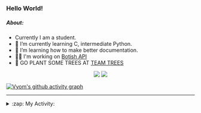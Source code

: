 ### Hello World!

##### About:
- Currently I am a student.
- 🌱 I’m currently learning C, intermediate Python.
- 🌱 I’m learning how to make better documentation.
- 👨‍💻 I'm working on [Botish API](https://github.com/Vyvy-vi/api)
- 🌱 GO PLANT SOME TREES AT [TEAM TREES](https://teamtrees.org/)

<p align="center">
  <a href="https://twitter.com/Vyvy_viM"><img target="_blank" src="https://img.shields.io/badge/twitter%20@Vyvy_viM-0D95E8?style=for-the-badge&logo=twitter&logoColor=white"/></a> 
  <a href="https://vyvy-vi.github.io/portfolio"><img target="_blank" src="https://img.shields.io/badge/-I_love_open_source-green?style=for-the-badge&logo=github&logoColor=black"/></a> 
</p>

[![Vyom's github activity graph](https://activity-graph.herokuapp.com/graph?username=Vyvy-vi)](https://github.com/ashutosh00710/github-readme-activity-graph)

---
<details>
  <summary>:zap: My Activity:</summary>
  
<!--START_SECTION:waka-->
![Code Time](http://img.shields.io/badge/Code%20Time-585%20hrs%2029%20mins-blue)

**I'm a Night 🦉** 

```text
🌞 Morning    43 commits     ██░░░░░░░░░░░░░░░░░░░░░░░   8.51% 
🌆 Daytime    122 commits    ██████░░░░░░░░░░░░░░░░░░░   24.16% 
🌃 Evening    156 commits    ███████░░░░░░░░░░░░░░░░░░   30.89% 
🌙 Night      184 commits    █████████░░░░░░░░░░░░░░░░   36.44%

```
📅 **I'm Most Productive on Sunday** 

```text
Monday       51 commits     ██░░░░░░░░░░░░░░░░░░░░░░░   10.1% 
Tuesday      80 commits     ████░░░░░░░░░░░░░░░░░░░░░   15.84% 
Wednesday    71 commits     ███░░░░░░░░░░░░░░░░░░░░░░   14.06% 
Thursday     67 commits     ███░░░░░░░░░░░░░░░░░░░░░░   13.27% 
Friday       48 commits     ██░░░░░░░░░░░░░░░░░░░░░░░   9.5% 
Saturday     56 commits     ██░░░░░░░░░░░░░░░░░░░░░░░   11.09% 
Sunday       132 commits    ██████░░░░░░░░░░░░░░░░░░░   26.14%

```


📊 **This Week I Spent My Time On** 

```text
🔥 Editors: 
Vim                      8 hrs 18 mins       █████████████████░░░░░░░░   67.63% 
VS Code                  3 hrs 58 mins       ████████░░░░░░░░░░░░░░░░░   32.37%

🐱‍💻 Projects: 
Unknown Project          5 hrs 2 mins        ██████████░░░░░░░░░░░░░░░   40.57% 
discord-bot              3 hrs 48 mins       ███████░░░░░░░░░░░░░░░░░░   30.73% 
praise_backend_js        2 hrs 42 mins       █████░░░░░░░░░░░░░░░░░░░░   21.89% 
dev-hearts               18 mins             ░░░░░░░░░░░░░░░░░░░░░░░░░   2.47% 
portfolio                14 mins             ░░░░░░░░░░░░░░░░░░░░░░░░░   1.98%

```


 Last Updated on 02/02/2022 11:10:49 UTC
<!--END_SECTION:waka-->
</details>
